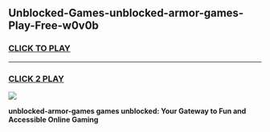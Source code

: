 
## Unblocked-Games-unblocked-armor-games-Play-Free-w0v0b
<h3>
<a href="https://premium76.site?title=unblocked-armor-games&ref=23A">CLICK TO PLAY</a></h3>
<hr>

<h3>
<a href="https://premium76.site?title=unblocked-armor-games&ref=23A">CLICK 2 PLAY</a>
  
</h3>

<a href="https://premium76.site?title=unblocked-armor-games&ref=23A"><img src="https://clearcache.store/games.png"></a>


**unblocked-armor-games games unblocked: Your Gateway to Fun and Accessible Online Gaming**
